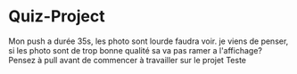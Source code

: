 # Quiz-Project
Mon push a durée 35s, les photo sont lourde faudra voir.
je viens de penser, si les photo sont de trop bonne qualité sa va pas ramer a l'affichage?
Pensez à pull avant de commencer à travailler sur le projet
Teste

